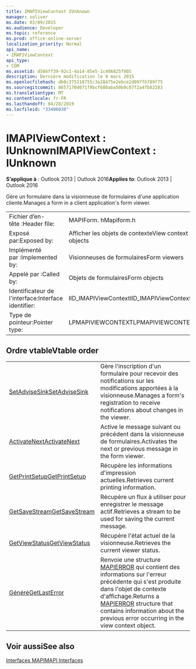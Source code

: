 ```yaml
---
title: IMAPIViewContext IUnknown
manager: soliver
ms.date: 03/09/2015
ms.audience: Developer
ms.topic: reference
ms.prod: office-online-server
localization_priority: Normal
api_name:
- IMAPIViewContext
api_type:
- COM
ms.assetid: d566ff39-92c1-4a14-85e5-1c406825f805
description: Dernière modification le 9 mars 2015
ms.openlocfilehash: db0c375218755c3a28475e2ebce2d097fb789f75
ms.sourcegitcommit: 8657170d071f9bcf680aba50b9c07f2a4fb82283
ms.translationtype: MT
ms.contentlocale: fr-FR
ms.lasthandoff: 04/28/2019
ms.locfileid: "33406030"
---
```

# <a name="imapiviewcontext--iunknown"></a><span data-ttu-id="52178-103">IMAPIViewContext : IUnknown</span><span class="sxs-lookup"><span data-stu-id="52178-103">IMAPIViewContext : IUnknown</span></span>

  
  
<span data-ttu-id="52178-104">**S’applique à** : Outlook 2013 | Outlook 2016</span><span class="sxs-lookup"><span data-stu-id="52178-104">**Applies to**: Outlook 2013 | Outlook 2016</span></span> 
  
<span data-ttu-id="52178-105">Gère un formulaire dans la visionneuse de formulaires d'une application cliente.</span><span class="sxs-lookup"><span data-stu-id="52178-105">Manages a form in a client application's form viewer.</span></span> 
  
|||
|:-----|:-----|
|<span data-ttu-id="52178-106">Fichier d’en-tête :</span><span class="sxs-lookup"><span data-stu-id="52178-106">Header file:</span></span>  <br/> |<span data-ttu-id="52178-107">MAPIForm. h</span><span class="sxs-lookup"><span data-stu-id="52178-107">Mapiform.h</span></span>  <br/> |
|<span data-ttu-id="52178-108">Exposé par:</span><span class="sxs-lookup"><span data-stu-id="52178-108">Exposed by:</span></span>  <br/> |<span data-ttu-id="52178-109">Afficher les objets de contexte</span><span class="sxs-lookup"><span data-stu-id="52178-109">View context objects</span></span>  <br/> |
|<span data-ttu-id="52178-110">Implémenté par :</span><span class="sxs-lookup"><span data-stu-id="52178-110">Implemented by:</span></span>  <br/> |<span data-ttu-id="52178-111">Visionneuses de formulaires</span><span class="sxs-lookup"><span data-stu-id="52178-111">Form viewers</span></span>  <br/> |
|<span data-ttu-id="52178-112">Appelé par :</span><span class="sxs-lookup"><span data-stu-id="52178-112">Called by:</span></span>  <br/> |<span data-ttu-id="52178-113">Objets de formulaires</span><span class="sxs-lookup"><span data-stu-id="52178-113">Form objects</span></span>  <br/> |
|<span data-ttu-id="52178-114">Identificateur de l'interface:</span><span class="sxs-lookup"><span data-stu-id="52178-114">Interface identifier:</span></span>  <br/> |<span data-ttu-id="52178-115">IID_IMAPIViewContext</span><span class="sxs-lookup"><span data-stu-id="52178-115">IID_IMAPIViewContext</span></span>  <br/> |
|<span data-ttu-id="52178-116">Type de pointeur:</span><span class="sxs-lookup"><span data-stu-id="52178-116">Pointer type:</span></span>  <br/> |<span data-ttu-id="52178-117">LPMAPIVIEWCONTEXT</span><span class="sxs-lookup"><span data-stu-id="52178-117">LPMAPIVIEWCONTEXT</span></span>  <br/> |
   
## <a name="vtable-order"></a><span data-ttu-id="52178-118">Ordre vtable</span><span class="sxs-lookup"><span data-stu-id="52178-118">Vtable order</span></span>

|||
|:-----|:-----|
|[<span data-ttu-id="52178-119">SetAdviseSink</span><span class="sxs-lookup"><span data-stu-id="52178-119">SetAdviseSink</span></span>](imapiviewcontext-setadvisesink.md) <br/> |<span data-ttu-id="52178-120">Gère l'inscription d'un formulaire pour recevoir des notifications sur les modifications apportées à la visionneuse.</span><span class="sxs-lookup"><span data-stu-id="52178-120">Manages a form's registration to receive notifications about changes in the viewer.</span></span>  <br/> |
|[<span data-ttu-id="52178-121">ActivateNext</span><span class="sxs-lookup"><span data-stu-id="52178-121">ActivateNext</span></span>](imapiviewcontext-activatenext.md) <br/> |<span data-ttu-id="52178-122">Active le message suivant ou précédent dans la visionneuse de formulaires.</span><span class="sxs-lookup"><span data-stu-id="52178-122">Activates the next or previous message in the form viewer.</span></span>  <br/> |
|[<span data-ttu-id="52178-123">GetPrintSetup</span><span class="sxs-lookup"><span data-stu-id="52178-123">GetPrintSetup</span></span>](imapiviewcontext-getprintsetup.md) <br/> |<span data-ttu-id="52178-124">Récupère les informations d'impression actuelles.</span><span class="sxs-lookup"><span data-stu-id="52178-124">Retrieves current printing information.</span></span>  <br/> |
|[<span data-ttu-id="52178-125">GetSaveStream</span><span class="sxs-lookup"><span data-stu-id="52178-125">GetSaveStream</span></span>](imapiviewcontext-getsavestream.md) <br/> |<span data-ttu-id="52178-126">Récupère un flux à utiliser pour enregistrer le message actif.</span><span class="sxs-lookup"><span data-stu-id="52178-126">Retrieves a stream to be used for saving the current message.</span></span>  <br/> |
|[<span data-ttu-id="52178-127">GetViewStatus</span><span class="sxs-lookup"><span data-stu-id="52178-127">GetViewStatus</span></span>](imapiviewcontext-getviewstatus.md) <br/> |<span data-ttu-id="52178-128">Récupère l'état actuel de la visionneuse.</span><span class="sxs-lookup"><span data-stu-id="52178-128">Retrieves the current viewer status.</span></span>  <br/> |
|[<span data-ttu-id="52178-129">Généré</span><span class="sxs-lookup"><span data-stu-id="52178-129">GetLastError</span></span>](imapiviewcontext-getlasterror.md) <br/> |<span data-ttu-id="52178-130">Renvoie une structure [MAPIERROR](mapierror.md) qui contient des informations sur l'erreur précédente qui s'est produite dans l'objet de contexte d'affichage.</span><span class="sxs-lookup"><span data-stu-id="52178-130">Returns a [MAPIERROR](mapierror.md) structure that contains information about the previous error occurring in the view context object.</span></span>  <br/> |
   
## <a name="see-also"></a><span data-ttu-id="52178-131">Voir aussi</span><span class="sxs-lookup"><span data-stu-id="52178-131">See also</span></span>



[<span data-ttu-id="52178-132">Interfaces MAPI</span><span class="sxs-lookup"><span data-stu-id="52178-132">MAPI Interfaces</span></span>](mapi-interfaces.md)

